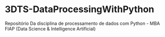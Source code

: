 # 3DTS-DataProcessingWithPython
Repositório Da disciplina de processamento de dados com Python - MBA FIAP (Data Science &amp; Intelligence Artificial)

